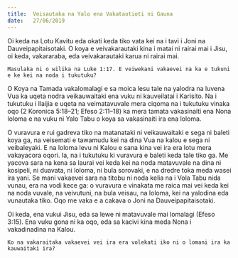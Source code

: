 ```yaml
---
title:  Veisautaka na Yalo ena Vakataotioti ni Gauna
date:   27/06/2019
---
```


Oi keda na Lotu Kavitu eda okati keda tiko vata kei na i tavi i Joni na Dauveipapitaisotaki. O koya e veivakarautaki kina i matai ni rairai mai i Jisu, oi keda, vakararaba, eda veivakarautaki karua ni rairai mai.

`Masulaka ni o wilika na Luke 1:17. E veiwekani vakaevei na ka e tukuni e ke kei na noda i tukutuku?`

O Koya na Tamada vakalomalagi e sa moica lesu tale na yalodra na luvena Vua ka uqeta nodra veikauwaitaki ena vuku ni kauveilatai i Karisito. Na i tukutuku i Ilaijia e uqeta na veimatavuvale mera ciqoma na i tukutuku vinaka oqo (2 Koronica 5:18–21; Efeso 2:11–18) ka mera tamata vakasinaiti ena Nona loloma e na vuku ni Yalo Tabu o koya sa vakasinaiti ira ena loloma.

O vuravura e rui gadreva tiko na matanataki ni veikauwaitaki e sega ni baleti koya ga, na veisemati e tawamudu kei na dina Vua na kalou e sega ni veibaleyaki. E na loloma levu ni Kalou e sana kina vei ira era lotu mera vakayacora oqori. Ia, na i tukutuku ki vuravura e baleti keda tale tiko ga. Me yacova sara na kena sa laurai vei keda kei na noda matavuvale na dina ni kosipeli, ni duavata, ni loloma, ni bula sorovaki, e na dredre toka meda wasei ira yani. Se mani vakaevei sara na titobu ni noda kelia na i Vola Tabu nida vunau, era na vodi kece ga: o vuravura e vinakata me raica mai vei keda kei na noda vuvale, na veivutuni, na bula veisau, na loloma, kei na yalodina eda vunautaka tiko. Oqo me vaka e a cakava o Joni na Dauveipapitaisotaki.

Oi keda, ena vukui Jisu, eda sa lewe ni matavuvale mai lomalagi (Efeso 3:15). Ena vuku gona ni ka oqo, eda sa kacivi kina meda Nona i vakadinadina na Kalou.

`Ko na vakaraitaka vakaevei vei ira era volekati iko ni o lomani ira ka kauwaitaki ira?`